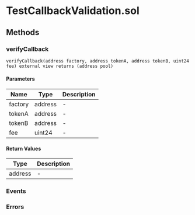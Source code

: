 
# TestCallbackValidation.sol

## Methods
### verifyCallback
```solidity
verifyCallback(address factory, address tokenA, address tokenB, uint24 fee) external view returns (address pool)
```
#### Parameters

| Name | Type | Description |
|---|---|---|
| factory | address | - |
| tokenA | address | - |
| tokenB | address | - |
| fee | uint24 | - |

#### Return Values

| Type | Description |
|---|---|
address | - |


### Events

### Errors

